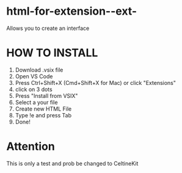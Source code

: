 # html-for-extension--ext-

Allows you to create an interface

# HOW TO INSTALL
1. Download .vsix file
2. Open VS Code
3. Press Ctrl+Shift+X (Cmd+Shift+X for Mac) or click "Extensions"
4. click on 3 dots
5. Press "Install from VSIX"
6. Select a your file
7. Create new HTML File
8. Type !e and press Tab
9. Done!

# Attention

This is only a test and prob be changed to CeltineKit
